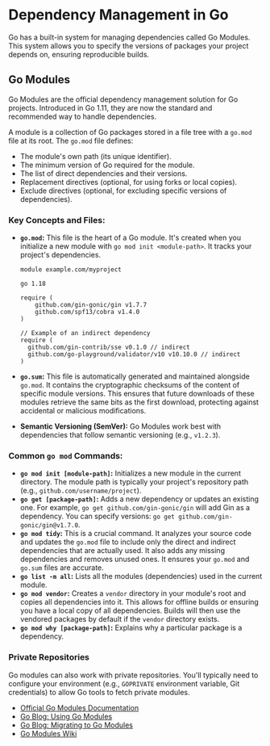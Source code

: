 # Dependency Management in Go

Go has a built-in system for managing dependencies called Go Modules. This system allows you to specify the versions of packages your project depends on, ensuring reproducible builds.

## Go Modules

Go Modules are the official dependency management solution for Go projects. Introduced in Go 1.11, they are now the standard and recommended way to handle dependencies.

A module is a collection of Go packages stored in a file tree with a `go.mod` file at its root. The `go.mod` file defines:
- The module's own path (its unique identifier).
- The minimum version of Go required for the module.
- The list of direct dependencies and their versions.
- Replacement directives (optional, for using forks or local copies).
- Exclude directives (optional, for excluding specific versions of dependencies).

### Key Concepts and Files:

- **`go.mod`:** This file is the heart of a Go module. It's created when you initialize a new module with `go mod init <module-path>`. It tracks your project's dependencies.
  ```
  module example.com/myproject

  go 1.18

  require (
      github.com/gin-gonic/gin v1.7.7
      github.com/spf13/cobra v1.4.0
  )

  // Example of an indirect dependency
  require (
  	github.com/gin-contrib/sse v0.1.0 // indirect
  	github.com/go-playground/validator/v10 v10.10.0 // indirect
  )
  ```

- **`go.sum`:** This file is automatically generated and maintained alongside `go.mod`. It contains the cryptographic checksums of the content of specific module versions. This ensures that future downloads of these modules retrieve the same bits as the first download, protecting against accidental or malicious modifications.

- **Semantic Versioning (SemVer):** Go Modules work best with dependencies that follow semantic versioning (e.g., `v1.2.3`).

### Common `go mod` Commands:

- **`go mod init [module-path]`:** Initializes a new module in the current directory. The module path is typically your project's repository path (e.g., `github.com/username/project`).
- **`go get [package-path]`:** Adds a new dependency or updates an existing one. For example, `go get github.com/gin-gonic/gin` will add Gin as a dependency. You can specify versions: `go get github.com/gin-gonic/gin@v1.7.0`.
- **`go mod tidy`:** This is a crucial command. It analyzes your source code and updates the `go.mod` file to include only the direct and indirect dependencies that are actually used. It also adds any missing dependencies and removes unused ones. It ensures your `go.mod` and `go.sum` files are accurate.
- **`go list -m all`:** Lists all the modules (dependencies) used in the current module.
- **`go mod vendor`:** Creates a `vendor` directory in your module's root and copies all dependencies into it. This allows for offline builds or ensuring you have a local copy of all dependencies. Builds will then use the vendored packages by default if the `vendor` directory exists.
- **`go mod why [package-path]`:** Explains why a particular package is a dependency.

### Private Repositories

Go modules can also work with private repositories. You'll typically need to configure your environment (e.g., `GOPRIVATE` environment variable, Git credentials) to allow Go tools to fetch private modules.

- [Official Go Modules Documentation](https://golang.org/ref/mod)
- [Go Blog: Using Go Modules](https://blog.golang.org/using-go-modules)
- [Go Blog: Migrating to Go Modules](https://blog.golang.org/migrating-to-go-modules)
- [Go Modules Wiki](https://github.com/golang/go/wiki/Modules)

